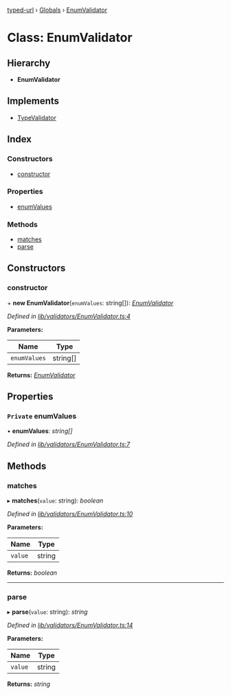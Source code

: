 [typed-url](../README.md) › [Globals](../globals.md) › [EnumValidator](enumvalidator.md)

# Class: EnumValidator

## Hierarchy

* **EnumValidator**

## Implements

* [TypeValidator](typevalidator.md)

## Index

### Constructors

* [constructor](enumvalidator.md#constructor)

### Properties

* [enumValues](enumvalidator.md#private-enumvalues)

### Methods

* [matches](enumvalidator.md#matches)
* [parse](enumvalidator.md#parse)

## Constructors

###  constructor

\+ **new EnumValidator**(`enumValues`: string[]): *[EnumValidator](enumvalidator.md)*

*Defined in [lib/validators/EnumValidator.ts:4](https://github.com/r-Larch/typed-url/blob/a524b0e/projects/typed-url/src/lib/validators/EnumValidator.ts#L4)*

**Parameters:**

Name | Type |
------ | ------ |
`enumValues` | string[] |

**Returns:** *[EnumValidator](enumvalidator.md)*

## Properties

### `Private` enumValues

• **enumValues**: *string[]*

*Defined in [lib/validators/EnumValidator.ts:7](https://github.com/r-Larch/typed-url/blob/a524b0e/projects/typed-url/src/lib/validators/EnumValidator.ts#L7)*

## Methods

###  matches

▸ **matches**(`value`: string): *boolean*

*Defined in [lib/validators/EnumValidator.ts:10](https://github.com/r-Larch/typed-url/blob/a524b0e/projects/typed-url/src/lib/validators/EnumValidator.ts#L10)*

**Parameters:**

Name | Type |
------ | ------ |
`value` | string |

**Returns:** *boolean*

___

###  parse

▸ **parse**(`value`: string): *string*

*Defined in [lib/validators/EnumValidator.ts:14](https://github.com/r-Larch/typed-url/blob/a524b0e/projects/typed-url/src/lib/validators/EnumValidator.ts#L14)*

**Parameters:**

Name | Type |
------ | ------ |
`value` | string |

**Returns:** *string*
